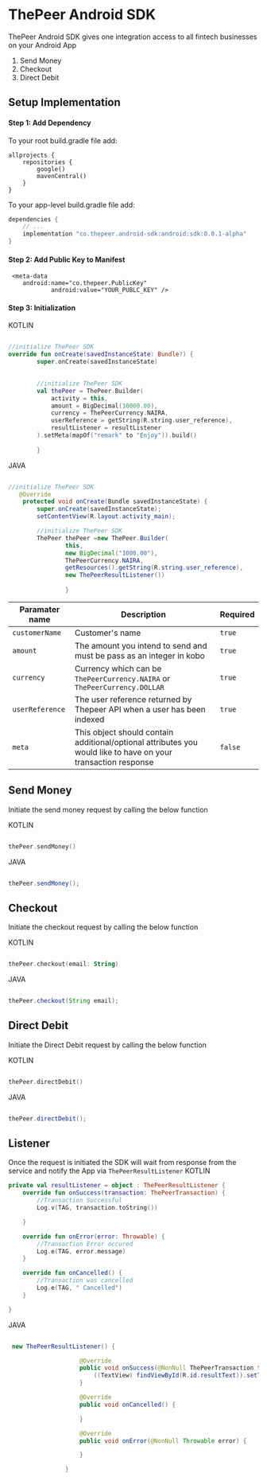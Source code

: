 # ThePeer Android SDK

ThePeer Android SDK gives one integration access to all fintech businesses on your Android App

1. Send Money
2. Checkout
3. Direct Debit

## Setup Implementation

#### Step 1: Add Dependency

To your root build.gradle file add:

```
allprojects {
    repositories {
        google()
        mavenCentral() 
    }
}
```

To your app-level build.gradle file add:

```groovy
dependencies {
    // ...
    implementation "co.thepeer.android-sdk:android:sdk:0.0.1-alpha"
}
```

#### Step 2: Add Public Key to Manifest

```
 <meta-data
    android:name="co.thepeer.PublicKey"
            android:value="YOUR_PUBLC_KEY" />
 ```

#### Step 3: Initialization

KOTLIN

```kotlin

//initialize ThePeer SDK
override fun onCreate(savedInstanceState: Bundle?) {
        super.onCreate(savedInstanceState)
     

        //initialize ThePeer SDK
        val thePeer = ThePeer.Builder(
            activity = this,
            amount = BigDecimal(10000.00),
            currency = ThePeerCurrency.NAIRA,
            userReference = getString(R.string.user_reference),
            resultListener = resultListener
        ).setMeta(mapOf("remark" to "Enjoy")).build()
        
        }

```

JAVA

```java

//initialize ThePeer SDK
   @Override
    protected void onCreate(Bundle savedInstanceState) {
        super.onCreate(savedInstanceState);
        setContentView(R.layout.activity_main);

        //initialize ThePeer SDK
        ThePeer thePeer =new ThePeer.Builder(
                this,
                new BigDecimal("1000.00"),
                ThePeerCurrency.NAIRA,
                getResources().getString(R.string.user_reference),
                new ThePeerResultListener())
                
                }
```

| Paramater name          |  Description                          |  Required                         |
|------------------------ | --------------------------------------|--------------------------------------|
| `customerName`          | Customer's name         |`true`|
| `amount`                | The amount you intend to send and must be pass as an integer in kobo      |`true`|
| `currency `             | Currency which can be  `ThePeerCurrency.NAIRA` or  `ThePeerCurrency.DOLLAR`    |`true`|
| `userReference`         | The user reference returned by Thepeer API when a user has been indexed              |`true`|
| `meta`  | This object should contain additional/optional attributes you would like to have on your transaction response   |`false`|

## Send Money

Initiate the send money request by calling the below function

KOTLIN

```kotlin

thePeer.sendMoney()

```

JAVA

```java

thePeer.sendMoney();

```

## Checkout 

Initiate the checkout request by calling the below function

KOTLIN

```kotlin

thePeer.checkout(email: String)

```

JAVA

```java

thePeer.checkout(String email);

```

## Direct Debit

Initiate the Direct Debit request by calling the below function

KOTLIN

```kotlin

thePeer.directDebit()

```

JAVA

```java

thePeer.directDebit();

```

## Listener

Once the request is initiated the SDK will wait from response from the service and notify the App
via `ThePeerResultListener`
KOTLIN

```Kotlin
private val resultListener = object : ThePeerResultListener {
    override fun onSuccess(transaction: ThePeerTransaction) {
        //Transaction Successful
        Log.v(TAG, transaction.toString())

    }

    override fun onError(error: Throwable) {
        //Transaction Error occured
        Log.e(TAG, error.message)
    }

    override fun onCancelled() {
        //Transaction was cancelled
        Log.e(TAG, " Cancelled")
    }

}

```

JAVA

```java

 new ThePeerResultListener() {

                    @Override
                    public void onSuccess(@NonNull ThePeerTransaction transaction) {
                        ((TextView) findViewById(R.id.resultText)).setText(transaction.toString());
                    }

                    @Override
                    public void onCancelled() {

                    }

                    @Override
                    public void onError(@NonNull Throwable error) {

                    }

                }


```
 
